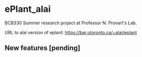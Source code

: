 # ePlant_alai
BCB330 Summer research project at Professor N. Provart's Lab.

URL to alai version of eplant: https://bar.utoronto.ca/~alai/eplant

## New features [pending]